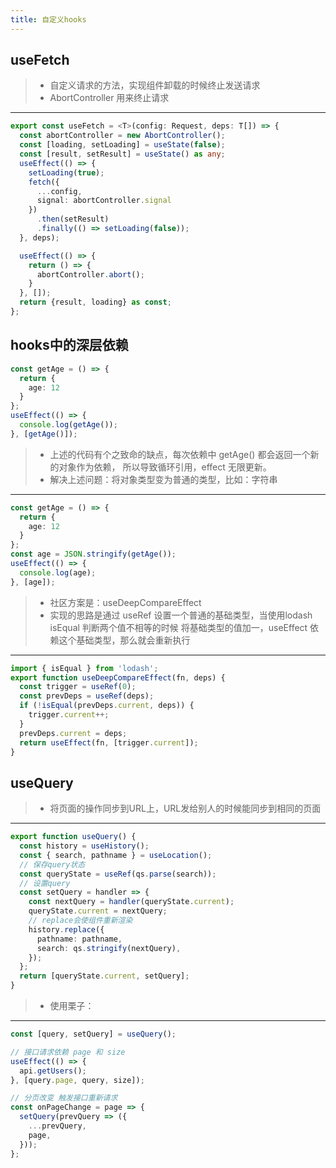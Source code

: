 ```yaml
---
title: 自定义hooks
---
```


## useFetch
> - 自定义请求的方法，实现组件卸载的时候终止发送请求
> - AbortController 用来终止请求
---

```typescript
export const useFetch = <T>(config: Request, deps: T[]) => {
  const abortController = new AbortController();
  const [loading, setLoading] = useState(false);
  const [result, setResult] = useState() as any;
  useEffect(() => {
    setLoading(true);
    fetch({
      ...config,
      signal: abortController.signal
    })
      .then(setResult)
      .finally(() => setLoading(false));
  }, deps);

  useEffect(() => {
    return () => {
      abortController.abort();
    }
  }, []);
  return {result, loading} as const;
};
```

## hooks中的深层依赖
```typescript
const getAge = () => {
  return {
    age: 12
  }
};
useEffect(() => {
  console.log(getAge());
}, [getAge()]);
```
> - 上述的代码有个之致命的缺点，每次依赖中 getAge() 都会返回一个新的对象作为依赖，
> 所以导致循环引用，effect 无限更新。
> - 解决上述问题：将对象类型变为普通的类型，比如：字符串

---
```typescript
const getAge = () => {
  return {
    age: 12
  }
};
const age = JSON.stringify(getAge());
useEffect(() => {
  console.log(age);
}, [age]);
```

> - 社区方案是：useDeepCompareEffect
> - 实现的思路是通过 useRef 设置一个普通的基础类型，当使用lodash isEqual 判断两个值不相等的时候
> 将基础类型的值加一，useEffect 依赖这个基础类型，那么就会重新执行
---
```typescript
import { isEqual } from 'lodash';
export function useDeepCompareEffect(fn, deps) {
  const trigger = useRef(0);
  const prevDeps = useRef(deps);
  if (!isEqual(prevDeps.current, deps)) {
    trigger.current++;
  }
  prevDeps.current = deps;
  return useEffect(fn, [trigger.current]);
}
```

## useQuery
> - 将页面的操作同步到URL上，URL发给别人的时候能同步到相同的页面

---
```typescript
export function useQuery() {
  const history = useHistory();
  const { search, pathname } = useLocation();
  // 保存query状态
  const queryState = useRef(qs.parse(search));
  // 设置query
  const setQuery = handler => {
    const nextQuery = handler(queryState.current);
    queryState.current = nextQuery;
    // replace会使组件重新渲染
    history.replace({
      pathname: pathname,
      search: qs.stringify(nextQuery),
    });
  };
  return [queryState.current, setQuery];
}
```

> - 使用栗子：

---
```typescript
const [query, setQuery] = useQuery();

// 接口请求依赖 page 和 size
useEffect(() => {
  api.getUsers();
}, [query.page, query, size]);

// 分页改变 触发接口重新请求
const onPageChange = page => {
  setQuery(prevQuery => ({
    ...prevQuery,
    page,
  }));
};
```
